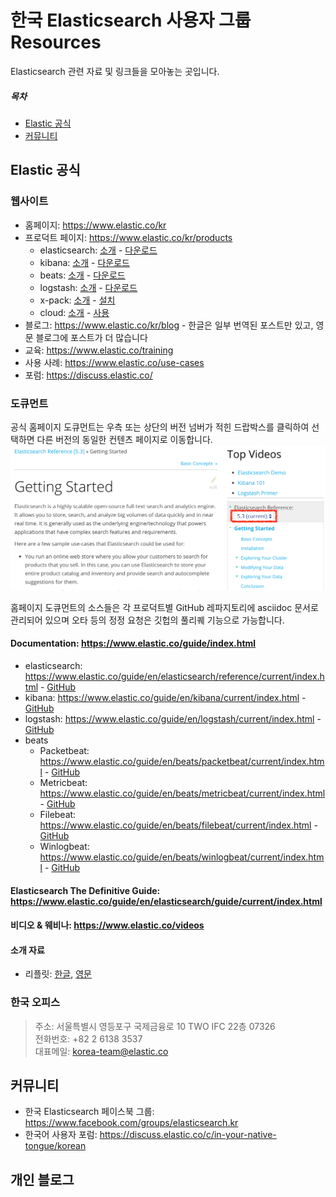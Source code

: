 # 한국 Elasticsearch 사용자 그룹 Resources

Elasticsearch 관련 자료 및 링크들을 모아놓는 곳입니다.

##### 목차
- [Elastic 공식](#elastic-공식)
- [커뮤니티](#커뮤니티)


## Elastic 공식
### 웹사이트
- 홈페이지: https://www.elastic.co/kr
- 프로덕트 페이지: https://www.elastic.co/kr/products
  - elasticsearch: [소개](https://www.elastic.co/kr/products/elasticsearch) - [다운로드](https://www.elastic.co/kr/downloads/elasticsearch)
  - kibana: [소개](https://www.elastic.co/kr/products/kibana) - [다운로드](https://www.elastic.co/kr/downloads/kibana)
  - beats: [소개](https://www.elastic.co/kr/products/beats) - [다운로드](https://www.elastic.co/kr/downloads/beats)
  - logstash: [소개](https://www.elastic.co/kr/products/logstash) - [다운로드](https://www.elastic.co/kr/downloads/logstash)
  - x-pack: [소개](https://www.elastic.co/kr/products/x-pack) - [설치](https://www.elastic.co/kr/downloads/x-pack)
  - cloud: [소개](https://www.elastic.co/kr/cloud) - [사용](https://cloud.elastic.co/)
- 블로그: https://www.elastic.co/kr/blog - 한글은 일부 번역된 포스트만 있고, 영문 블로그에 포스트가 더 많습니다
- 교육: https://www.elastic.co/training
- 사용 사례: https://www.elastic.co/use-cases
- 포럼: https://discuss.elastic.co/

### 도큐먼트
공식 홈페이지 도큐먼트는 우측 또는 상단의 버전 넘버가 적힌 드랍박스를 클릭하여 선택하면 다른 버전의 동일한 컨텐츠 페이지로 이동합니다.
![](img/es-doc-select-version.png)

홈페이지 도큐먼트의 소스들은 각 프로덕트별 GitHub 레파지토리에 asciidoc 문서로 관리되어 있으며 오타 등의 정정 요청은 깃헙의 풀리퀘 기능으로 가능합니다.

#### Documentation: https://www.elastic.co/guide/index.html
- elasticsearch: https://www.elastic.co/guide/en/elasticsearch/reference/current/index.html - [GitHub](https://github.com/elastic/elasticsearch/tree/master/docs/reference)
- kibana: https://www.elastic.co/guide/en/kibana/current/index.html - [GitHub](https://github.com/elastic/kibana/tree/master/docs)
- logstash: https://www.elastic.co/guide/en/logstash/current/index.html - [GitHub](https://github.com/elastic/logstash/tree/master/docs)
- beats 
  - Packetbeat: https://www.elastic.co/guide/en/beats/packetbeat/current/index.html - [GitHub](https://github.com/elastic/beats/tree/master/packetbeat/docs)
  - Metricbeat: https://www.elastic.co/guide/en/beats/metricbeat/current/index.html - [GitHub](https://github.com/elastic/beats/tree/master/metricbeat/docs)
  - Filebeat: https://www.elastic.co/guide/en/beats/filebeat/current/index.html - [GitHub](https://github.com/elastic/beats/tree/master/filebeat/docs)
  - Winlogbeat: https://www.elastic.co/guide/en/beats/winlogbeat/current/index.html - [GitHub](https://github.com/elastic/beats/tree/master/winlogbeat/docs)

#### Elasticsearch The Definitive Guide: https://www.elastic.co/guide/en/elasticsearch/guide/current/index.html
#### 비디오 & 웨비나: https://www.elastic.co/videos

#### 소개 자료
- 리플릿: [한글](docs/elastic-stack-leaflet-kr.pdf), [영문](docs/elastic-stack-leaflet-en.pdf)

### 한국 오피스

> 주소: 서울특별시 영등포구 국제금융로 10 TWO IFC 22층 07326 <br>
> 전화번호: +82 2 6138 3537 <br>
> 대표메일: korea-team@elastic.co <br>

## 커뮤니티
- 한국 Elasticsearch 페이스북 그룹: https://www.facebook.com/groups/elasticsearch.kr
- 한국어 사용자 포럼: https://discuss.elastic.co/c/in-your-native-tongue/korean
 
## 개인 블로그
